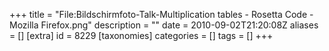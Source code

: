 +++
title = "File:Bildschirmfoto-Talk-Multiplication tables - Rosetta Code - Mozilla Firefox.png"
description = ""
date = 2010-09-02T21:20:08Z
aliases = []
[extra]
id = 8229
[taxonomies]
categories = []
tags = []
+++


